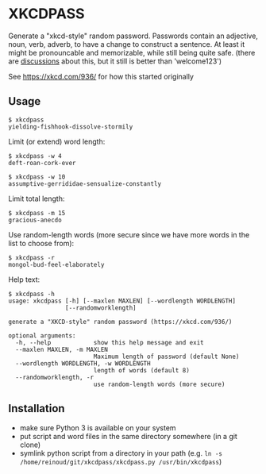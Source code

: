 # XKCDPASS

Generate a "xkcd-style" random password.
Passwords contain an adjective, noun, verb, adverb, to have a change to construct a sentence. At least it might 
be pronouncable and memorizable, while still being quite safe. (there are 
[discussions](https://www.schneier.com/blog/archives/2014/03/choosing_secure_1.html) about this, but it still is better
than 'welcome123')

See https://xkcd.com/936/ for how this started originally

## Usage

    $ xkcdpass
    yielding-fishhook-dissolve-stormily
    

Limit (or extend) word length:

    $ xkcdpass -w 4
    deft-roan-cork-ever
    
    $ xkcdpass -w 10
    assumptive-gerrididae-sensualize-constantly

Limit total length:

    $ xkcdpass -m 15
    gracious-anecdo
    
Use random-length words (more secure since we have more words in the list to choose from):

    $ xkcdpass -r
    mongol-bud-feel-elaborately
    
Help text:

    $ xkcdpass -h
    usage: xkcdpass [-h] [--maxlen MAXLEN] [--wordlength WORDLENGTH]
                    [--randomworklength]
    
    generate a "XKCD-style" random password (https://xkcd.com/936/)
    
    optional arguments:
      -h, --help            show this help message and exit
      --maxlen MAXLEN, -m MAXLEN
                            Maximum length of password (default None)
      --wordlength WORDLENGTH, -w WORDLENGTH
                            length of words (default 8)
      --randomworklength, -r
                            use random-length words (more secure)                            
                            
## Installation

- make sure Python 3 is available on your system
- put script and word files in the same directory somewhere (in a git clone)
- symlink python script from a directory in your path (e.g. `ln -s /home/reinoud/git/xkcdpass/xkcdpass.py /usr/bin/xkcdpass`)
